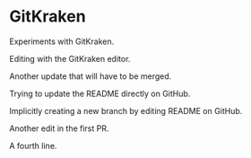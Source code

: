 # GitKraken
Experiments with GitKraken.

Editing with the GitKraken editor.

Another update that will have to be merged.

Trying to update the README directly on GitHub.

Implicitly creating a new branch by editing README on GitHub.

Another edit in the first PR.

A fourth line.

